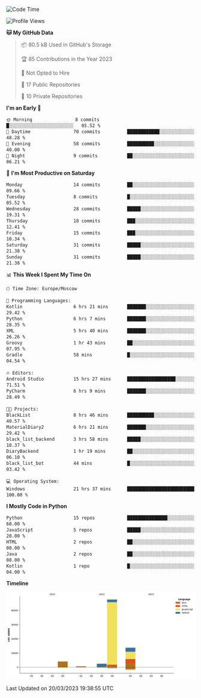 <!--START_SECTION:waka-->
![Code Time](http://img.shields.io/badge/Code%20Time-63%20hrs%2022%20mins-blue)

![Profile Views](http://img.shields.io/badge/Profile%20Views-0-blue)

**🐱 My GitHub Data** 

> 📦 80.5 kB Used in GitHub's Storage 
 > 
> 🏆 85 Contributions in the Year 2023
 > 
> 🚫 Not Opted to Hire
 > 
> 📜 17 Public Repositories 
 > 
> 🔑 10 Private Repositories 
 > 
**I'm an Early 🐤** 

```text
🌞 Morning                8 commits           █░░░░░░░░░░░░░░░░░░░░░░░░   05.52 % 
🌆 Daytime                70 commits          ████████████░░░░░░░░░░░░░   48.28 % 
🌃 Evening                58 commits          ██████████░░░░░░░░░░░░░░░   40.00 % 
🌙 Night                  9 commits           ██░░░░░░░░░░░░░░░░░░░░░░░   06.21 % 
```
📅 **I'm Most Productive on Saturday** 

```text
Monday                   14 commits          ██░░░░░░░░░░░░░░░░░░░░░░░   09.66 % 
Tuesday                  8 commits           █░░░░░░░░░░░░░░░░░░░░░░░░   05.52 % 
Wednesday                28 commits          █████░░░░░░░░░░░░░░░░░░░░   19.31 % 
Thursday                 18 commits          ███░░░░░░░░░░░░░░░░░░░░░░   12.41 % 
Friday                   15 commits          ███░░░░░░░░░░░░░░░░░░░░░░   10.34 % 
Saturday                 31 commits          █████░░░░░░░░░░░░░░░░░░░░   21.38 % 
Sunday                   31 commits          █████░░░░░░░░░░░░░░░░░░░░   21.38 % 
```


📊 **This Week I Spent My Time On** 

```text
🕑︎ Time Zone: Europe/Moscow

💬 Programming Languages: 
Kotlin                   6 hrs 21 mins       ███████░░░░░░░░░░░░░░░░░░   29.42 % 
Python                   6 hrs 7 mins        ███████░░░░░░░░░░░░░░░░░░   28.35 % 
XML                      5 hrs 40 mins       ███████░░░░░░░░░░░░░░░░░░   26.26 % 
Groovy                   1 hr 43 mins        ██░░░░░░░░░░░░░░░░░░░░░░░   07.95 % 
Gradle                   58 mins             █░░░░░░░░░░░░░░░░░░░░░░░░   04.54 % 

🔥 Editors: 
Android Studio           15 hrs 27 mins      ██████████████████░░░░░░░   71.51 % 
PyCharm                  6 hrs 9 mins        ███████░░░░░░░░░░░░░░░░░░   28.49 % 

🐱‍💻 Projects: 
BlackList                8 hrs 46 mins       ██████████░░░░░░░░░░░░░░░   40.57 % 
MaterialDiary2           6 hrs 21 mins       ███████░░░░░░░░░░░░░░░░░░   29.42 % 
black_list_backend       3 hrs 58 mins       █████░░░░░░░░░░░░░░░░░░░░   18.37 % 
DiaryBackend             1 hr 19 mins        ██░░░░░░░░░░░░░░░░░░░░░░░   06.10 % 
black_list_bot           44 mins             █░░░░░░░░░░░░░░░░░░░░░░░░   03.42 % 

💻 Operating System: 
Windows                  21 hrs 37 mins      █████████████████████████   100.00 % 
```

**I Mostly Code in Python** 

```text
Python                   15 repos            ███████████████░░░░░░░░░░   60.00 % 
JavaScript               5 repos             █████░░░░░░░░░░░░░░░░░░░░   20.00 % 
HTML                     2 repos             ██░░░░░░░░░░░░░░░░░░░░░░░   08.00 % 
Java                     2 repos             ██░░░░░░░░░░░░░░░░░░░░░░░   08.00 % 
Kotlin                   1 repo              █░░░░░░░░░░░░░░░░░░░░░░░░   04.00 % 
```



**Timeline**

![Lines of Code chart](https://raw.githubusercontent.com/Adlemex/Adlemex/main/assets/bar_graph.png)


 Last Updated on 20/03/2023 19:38:55 UTC
<!--END_SECTION:waka-->

